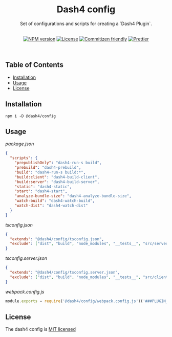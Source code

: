 
<div align="center">
<h1>Dash4 config</h1>
Set of configurations and scripts for creating a `Dash4 Plugin`.
<br />
<br />

[![NPM version](https://badge.fury.io/js/%40dash4%2Fconfig.svg)](https://www.npmjs.com/package/@dash4/client)
[![License](https://img.shields.io/badge/license-MIT-green.svg)](http://opensource.org/licenses/MIT) [![Commitizen friendly](https://img.shields.io/badge/commitizen-friendly-brightgreen.svg)](http://commitizen.github.io/cz-cli/) [![Prettier](https://img.shields.io/badge/Code%20Style-Prettier-green.svg)](https://github.com/prettier/prettier)

<br />
</div>

## Table of Contents

* [Installation](#installation)
* [Usage](#usage)
* [License](#license)

## <a name="installation">Installation</a>
`npm i -D @dash4/config`

## <a name="usage">Usage</a>

*package.json*
```json
{
  "scripts": {
    "prepublishOnly": "dash4-run-s build",
    "prebuild": "dash4-prebuild",
    "build": "dash4-run-s build:*",
    "build:client": "dash4-build-client",
    "build:server": "dash4-build-server",
    "static": "dash4-static",
    "start": "dash4-start",
    "analyze-bundle-size": "dash4-analyze-bundle-size",
    "watch-build": "dash4-watch-build",
    "watch-dist": "dash4-watch-dist"
  }
}
```

*tsconfig.json*

```json
{
  "extends": "@dash4/config/tsconfig.json",
  "exclude": ["dist", "build", "node_modules", "__tests__", "src/server"]
}
```

*tsconfig.server.json*

```json
{
  "extends": "@dash4/config/tsconfig.server.json",
  "exclude": ["dist", "build", "node_modules", "__tests__", "src/client"]
}
```

*webpack.config.js*

```js
module.exports = require('@dash4/config/webpack.config.js')('###PLUGIN_NAME###');
```

## <a name="license">License</a>

The dash4 config is [MIT licensed](./LICENSE)
